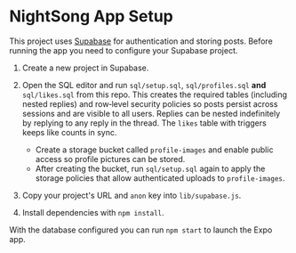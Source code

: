 # NightSong App Setup

This project uses [Supabase](https://supabase.com) for authentication and storing posts. Before running the app you need to configure your Supabase project.

1. Create a new project in Supabase.
2. Open the SQL editor and run `sql/setup.sql`, `sql/profiles.sql` **and** `sql/likes.sql` from this repo. This creates the required tables (including nested replies) and row‑level security policies so posts persist across sessions and are visible to all users. Replies can be nested indefinitely by replying to any reply in the thread. The `likes` table with triggers keeps like counts in sync.
   - Create a storage bucket called `profile-images` and enable public access so profile pictures can be stored.
   - After creating the bucket, run `sql/setup.sql` again to apply the storage policies that allow authenticated uploads to `profile-images`.



3. Copy your project's URL and `anon` key into `lib/supabase.js`.
4. Install dependencies with `npm install`.

With the database configured you can run `npm start` to launch the Expo app.
